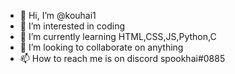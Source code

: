 - 👋 Hi, I’m @kouhai1
- 👀 I’m interested in coding
- 🌱 I’m currently learning HTML,CSS,JS,Python,C
- 💞️ I’m looking to collaborate on anything
- 📫 How to reach me is on discord spookhai#0885

<!---
kouhai1/kouhai1 is a ✨ special ✨ repository because its `README.md` (this file) appears on your GitHub profile.
You can click the Preview link to take a look at your changes.
--->
